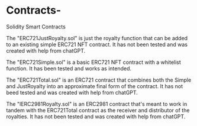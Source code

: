 # Contracts-
Solidity Smart Contracts 

The "ERC721JustRoyalty.sol" is just the royalty function that can be added to an existing simple ERC721 NFT contract. It has not been tested and was created with help from chatGPT. 

The "ERC721Simple.sol" is a basic ERC721 NFT contract with a whitelist function. It has been tested and works as intended. 

The "ERC721Total.sol" is an ERC721 contract that combines both the Simple and JustRoyalty into an approximate final form of the contract. It has not beed tested and was created with help from chatGPT. 

The "IERC2981Royalty.sol" is an ERC2981 contract that's meant to work in tandem with the ERC721Total contract as the receiver and distributor of the royalties. It has not been tested and was created with help from chatGPT. 
